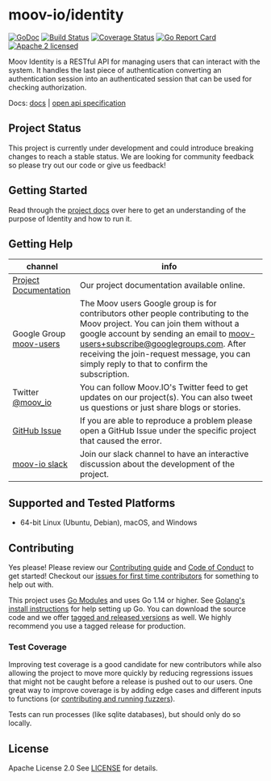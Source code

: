 moov-io/identity
===

[![GoDoc](https://godoc.org/github.com/moov-io/identity?status.svg)](https://godoc.org/github.com/moov-io/identity)
[![Build Status](https://github.com/moov-io/identity/workflows/Go/badge.svg)](https://github.com/moov-io/identity/actions)
[![Coverage Status](https://codecov.io/gh/moov-io/identity/branch/master/graph/badge.svg)](https://codecov.io/gh/moov-io/identity)
[![Go Report Card](https://goreportcard.com/badge/github.com/moov-io/identity)](https://goreportcard.com/report/github.com/moov-io/identity)
[![Apache 2 licensed](https://img.shields.io/badge/license-Apache2-blue.svg)](https://raw.githubusercontent.com/moov-io/identity/master/LICENSE)

Moov Identity is a RESTful API for managing users that can interact with the system. It handles the last piece of authentication converting an authentication session into an authenticated session that can be used for checking authorization.

Docs: [docs](docs/README.md) | [open api specification](api/identityapi.yml)

## Project Status

This project is currently under development and could introduce breaking changes to reach a stable status. We are looking for community feedback so please try out our code or give us feedback!

## Getting Started

Read through the [project docs](docs/README.md) over here to get an understanding of the purpose of Identity and how to run it.

## Getting Help

 channel | info
 ------- | -------
 [Project Documentation](https://docs.moov.io/) | Our project documentation available online.
 Google Group [moov-users](https://groups.google.com/forum/#!forum/moov-users)| The Moov users Google group is for contributors other people contributing to the Moov project. You can join them without a google account by sending an email to [moov-users+subscribe@googlegroups.com](mailto:moov-users+subscribe@googlegroups.com). After receiving the join-request message, you can simply reply to that to confirm the subscription.
Twitter [@moov_io](https://twitter.com/moov_io)	| You can follow Moov.IO's Twitter feed to get updates on our project(s). You can also tweet us questions or just share blogs or stories.
[GitHub Issue](https://github.com/moov-io) | If you are able to reproduce a problem please open a GitHub Issue under the specific project that caused the error.
[moov-io slack](https://slack.moov.io/) | Join our slack channel to have an interactive discussion about the development of the project.

## Supported and Tested Platforms

- 64-bit Linux (Ubuntu, Debian), macOS, and Windows

## Contributing

Yes please! Please review our [Contributing guide](CONTRIBUTING.md) and [Code of Conduct](https://github.com/moov-io/ach/blob/master/CODE_OF_CONDUCT.md) to get started! Checkout our [issues for first time contributors](https://github.com/moov-io/identity/contribute) for something to help out with.

This project uses [Go Modules](https://github.com/golang/go/wiki/Modules) and uses Go 1.14 or higher. See [Golang's install instructions](https://golang.org/doc/install) for help setting up Go. You can download the source code and we offer [tagged and released versions](https://github.com/moov-io/identity/releases/latest) as well. We highly recommend you use a tagged release for production.

### Test Coverage

Improving test coverage is a good candidate for new contributors while also allowing the project to move more quickly by reducing regressions issues that might not be caught before a release is pushed out to our users. One great way to improve coverage is by adding edge cases and different inputs to functions (or [contributing and running fuzzers](https://github.com/dvyukov/go-fuzz)).

Tests can run processes (like sqlite databases), but should only do so locally.

## License

Apache License 2.0 See [LICENSE](LICENSE) for details.
